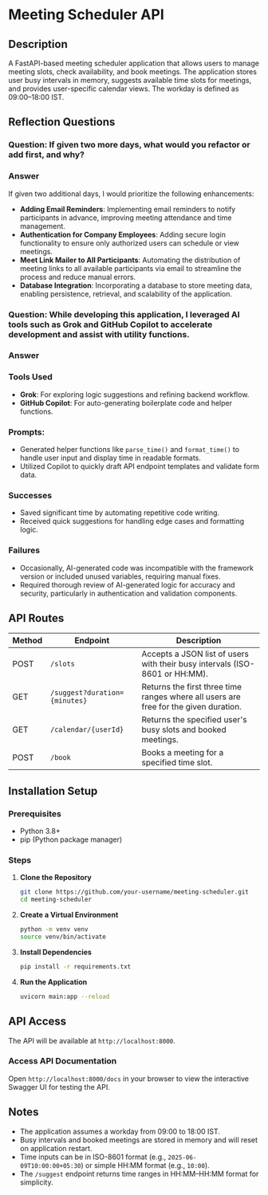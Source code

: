# Meeting Scheduler API

## Description
A FastAPI-based meeting scheduler application that allows users to manage meeting slots, check availability, and book meetings. The application stores user busy intervals in memory, suggests available time slots for meetings, and provides user-specific calendar views. The workday is defined as 09:00–18:00 IST.

## Reflection Questions

### Question: If given two more days, what would you refactor or add first, and why?

### Answer
If given two additional days, I would prioritize the following enhancements:

- **Adding Email Reminders**: Implementing email reminders to notify participants in advance, improving meeting attendance and time management.
- **Authentication for Company Employees**: Adding secure login functionality to ensure only authorized users can schedule or view meetings.
- **Meet Link Mailer to All Participants**: Automating the distribution of meeting links to all available participants via email to streamline the process and reduce manual errors.
- **Database Integration**: Incorporating a database to store meeting data, enabling persistence, retrieval, and scalability of the application.


### Question: While developing this application, I leveraged AI tools such as Grok and GitHub Copilot to accelerate development and assist with utility functions.

### Answer
### Tools Used
- **Grok**: For exploring logic suggestions and refining backend workflow.
- **GitHub Copilot**: For auto-generating boilerplate code and helper functions.

### Prompts:
- Generated helper functions like `parse_time()` and `format_time()` to handle user input and display time in readable formats.
- Utilized Copilot to quickly draft API endpoint templates and validate form data.

### Successes
- Saved significant time by automating repetitive code writing.
- Received quick suggestions for handling edge cases and formatting logic.

### Failures
- Occasionally, AI-generated code was incompatible with the framework version or included unused variables, requiring manual fixes.
- Required thorough review of AI-generated logic for accuracy and security, particularly in authentication and validation components.

## API Routes
| Method | Endpoint                     | Description                                                                 |
|--------|------------------------------|-----------------------------------------------------------------------------|
| POST   | `/slots`                     | Accepts a JSON list of users with their busy intervals (ISO-8601 or HH:MM). |
| GET    | `/suggest?duration={minutes}`| Returns the first three time ranges where all users are free for the given duration. |
| GET    | `/calendar/{userId}`         | Returns the specified user's busy slots and booked meetings.                |
| POST   | `/book`                      | Books a meeting for a specified time slot.                                  |

## Installation Setup
### Prerequisites
- Python 3.8+
- pip (Python package manager)

### Steps
1. **Clone the Repository**
   ```bash
   git clone https://github.com/your-username/meeting-scheduler.git
   cd meeting-scheduler
2. **Create a Virtual Environment**
   ```bash
   python -m venv venv
   source venv/bin/activate
3. **Install Dependencies**
   ```bash
   pip install -r requirements.txt
3. **Run the Application**
   ```bash
   uvicorn main:app --reload

## API Access
The API will be available at `http://localhost:8000`.

### Access API Documentation
Open `http://localhost:8000/docs` in your browser to view the interactive Swagger UI for testing the API.

## Notes
- The application assumes a workday from 09:00 to 18:00 IST.
- Busy intervals and booked meetings are stored in memory and will reset on application restart.
- Time inputs can be in ISO-8601 format (e.g., `2025-06-09T10:00:00+05:30`) or simple HH:MM format (e.g., `10:00`).
- The `/suggest` endpoint returns time ranges in HH:MM–HH:MM format for simplicity.